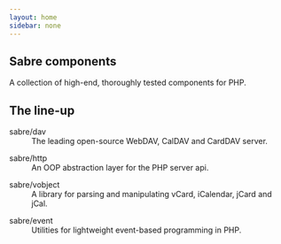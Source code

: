 ```yaml
---
layout: home
sidebar: none
---
```

<section class="hero">
<h1>Sabre components</h1>

<p>
A collection of high-end, thoroughly tested
components for PHP.
</p>

</section>

<section class="project-box">
<h1>The line-up</h1>

<dl>
    <dt>sabre/dav</dt>
    <dd>The leading open-source WebDAV, CalDAV and CardDAV server.</dd>
</dl>
<dl>
    <dt>sabre/http</dt>
    <dd>An OOP abstraction layer for the PHP server api.</dd>
</dl>
<dl>
    <dt>sabre/vobject</dt>
    <dd>A library for parsing and manipulating vCard, iCalendar, jCard and jCal.</dd>
</dl>
<dl>
    <dt>sabre/event</dt>
    <dd>Utilities for lightweight event-based programming in PHP.</dd>
</dl>


</section>
